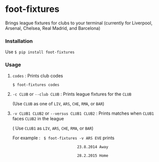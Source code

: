 foot-fixtures
=============

Brings league fixtures for clubs to your terminal (currently for Liverpool, Arsenal, Chelsea, Real Madrid, and Barcelona)

### Installation

Use ```$ pip install foot-fixtures```

### Usage

1. ```codes``` : Prints club codes
		
	 ```$ foot-fixtures codes```

2. ```-c CLUB``` or ```--club CLUB``` : Prints league fixtures for the ```CLUB```
	
	(Use ```CLUB``` as one of ```LIV```, ```ARS```, ```CHE```, ```RMA```, or  ```BAR```)

3. ```-v CLUB1 CLUB2``` or ```--versus CLUB1 CLUB2``` : Prints matches when ```CLUB1``` faces ```CLUB2``` in the league
	
	( Use ```CLUB1``` as  ```LIV```, ```ARS```, ```CHE```, ```RMA```, or  ```BAR```)

	
	For example : ``` $ foot-fixtures -v ARS EVE``` prints
	```--------------------------------------------------------------------------------
                                 23.8.2014 Away                                  

                                 28.2.2015 Home                                   
 	

